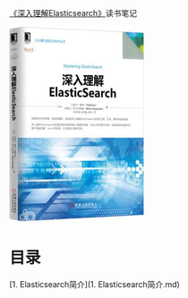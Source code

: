 [《深入理解Elasticsearch》](Shttps://book.douban.com/subject/26733541)读书笔记

![](img/cover.jpg)

# 目录

[1. Elasticsearch简介](1. Elasticsearch简介.md)
